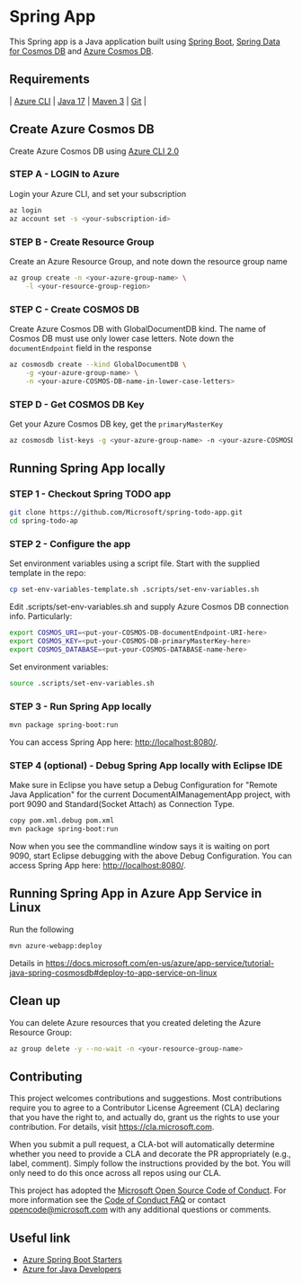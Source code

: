 # Spring App

This Spring app is a Java application
built using [Spring Boot](https://spring.io/projects/spring-boot), 
[Spring Data for 
Cosmos DB](https://docs.microsoft.com/en-us/java/azure/spring-framework/configure-spring-boot-starter-java-app-with-cosmos-db?view=azure-java-stable) and 
[Azure Cosmos DB](https://docs.microsoft.com/en-us/azure/cosmos-db/sql-api-introduction). 

## Requirements

| [Azure CLI](http://docs.microsoft.com/cli/azure/overview) | [Java 17](https://www.oracle.com/java/technologies/javase/jdk17-archive-downloads.html) | [Maven 3](http://maven.apache.org/) | [Git](https://github.com/) |

## Create Azure Cosmos DB

Create Azure Cosmos DB 
using [Azure CLI 2.0](https://docs.microsoft.com/en-us/cli/azure/install-azure-cli?view=azure-cli-latest) 

### STEP A - LOGIN to Azure
Login your Azure CLI, and set your subscription 
    
```bash
az login
az account set -s <your-subscription-id>
```
### STEP B - Create Resource Group

Create an Azure Resource Group, and note down the resource group name

```bash
az group create -n <your-azure-group-name> \
    -l <your-resource-group-region>
```

### STEP C - Create COSMOS DB

Create Azure Cosmos DB with GlobalDocumentDB kind. 
The name of Cosmos DB must use only lower case letters. Note down the `documentEndpoint` field in the response

```bash
az cosmosdb create --kind GlobalDocumentDB \
    -g <your-azure-group-name> \
    -n <your-azure-COSMOS-DB-name-in-lower-case-letters>
```

### STEP D - Get COSMOS DB Key

Get your Azure Cosmos DB key, get the `primaryMasterKey`

```bash
az cosmosdb list-keys -g <your-azure-group-name> -n <your-azure-COSMOSDB-name>
```

## Running Spring App locally

### STEP 1 - Checkout Spring TODO app

```bash
git clone https://github.com/Microsoft/spring-todo-app.git
cd spring-todo-ap
```  
    
### STEP 2 - Configure the app

Set environment variables using a script file. Start with 
the supplied template in the repo: 

```bash
cp set-env-variables-template.sh .scripts/set-env-variables.sh
```
 
Edit .scripts/set-env-variables.sh and supply Azure 
Cosmos DB connection info. Particularly:

```bash
export COSMOS_URI=<put-your-COSMOS-DB-documentEndpoint-URI-here>
export COSMOS_KEY=<put-your-COSMOS-DB-primaryMasterKey-here>
export COSMOS_DATABASE=<put-your-COSMOS-DATABASE-name-here>
```
    
    
Set environment variables:

```bash
source .scripts/set-env-variables.sh
```

### STEP 3 - Run Spring App locally

```bash
mvn package spring-boot:run
```
You can access Spring App here: [http://localhost:8080/](http://localhost:8080/).

### STEP 4 (optional) - Debug Spring App locally with Eclipse IDE

Make sure in Eclipse you have setup a Debug Configuration for "Remote Java Application" for the current DocumentAIManagementApp project, with port 9090 and Standard(Socket Attach) as Connection Type.
```bash
copy pom.xml.debug pom.xml
mvn package spring-boot:run
```
Now when you see the commandline window says it is waiting on port 9090, start Eclipse debugging with the above Debug Configuration.
You can access Spring App here: [http://localhost:8080/](http://localhost:8080/).


## Running Spring App in Azure App Service in Linux

Run the following

```bash
mvn azure-webapp:deploy
```
Details in https://docs.microsoft.com/en-us/azure/app-service/tutorial-java-spring-cosmosdb#deploy-to-app-service-on-linux
 

## Clean up

You can delete Azure resources that you created deleting 
the Azure Resource Group:

```bash
az group delete -y --no-wait -n <your-resource-group-name>
```

## Contributing

This project welcomes contributions and suggestions.  Most contributions require you to agree to a
Contributor License Agreement (CLA) declaring that you have the right to, and actually do, grant us
the rights to use your contribution. For details, visit https://cla.microsoft.com.

When you submit a pull request, a CLA-bot will automatically determine whether you need to provide
a CLA and decorate the PR appropriately (e.g., label, comment). Simply follow the instructions
provided by the bot. You will only need to do this once across all repos using our CLA.

This project has adopted the [Microsoft Open Source Code of Conduct](https://opensource.microsoft.com/codeofconduct/).
For more information see the [Code of Conduct FAQ](https://opensource.microsoft.com/codeofconduct/faq/) or
contact [opencode@microsoft.com](mailto:opencode@microsoft.com) with any additional questions or comments.

## Useful link
- [Azure Spring Boot Starters](https://github.com/Microsoft/azure-spring-boot)
- [Azure for Java Developers](https://docs.microsoft.com/en-us/java/azure/)
